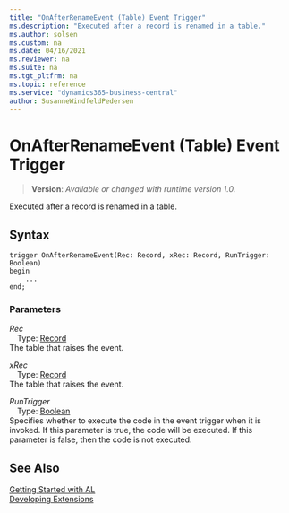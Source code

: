 ```yaml
---
title: "OnAfterRenameEvent (Table) Event Trigger"
ms.description: "Executed after a record is renamed in a table."
ms.author: solsen
ms.custom: na
ms.date: 04/16/2021
ms.reviewer: na
ms.suite: na
ms.tgt_pltfrm: na
ms.topic: reference
ms.service: "dynamics365-business-central"
author: SusanneWindfeldPedersen
---
```

[//]: # (START>DO_NOT_EDIT)
[//]: # (IMPORTANT:Do not edit any of the content between here and the END>DO_NOT_EDIT.)
[//]: # (Any modifications should be made in the .xml files in the ModernDev repo.)

# OnAfterRenameEvent (Table) Event Trigger
> **Version**: _Available or changed with runtime version 1.0._

Executed after a record is renamed in a table.


## Syntax
```
trigger OnAfterRenameEvent(Rec: Record, xRec: Record, RunTrigger: Boolean)
begin
    ...
end;
```

### Parameters

*Rec*  
&emsp;Type: [Record](../../methods-auto/record/record-data-type.md)  
The table that raises the event.  

*xRec*  
&emsp;Type: [Record](../../methods-auto/record/record-data-type.md)  
The table that raises the event.  

*RunTrigger*  
&emsp;Type: [Boolean](../../methods-auto/boolean/boolean-data-type.md)  
Specifies whether to execute the code in the event trigger when it is invoked. If this parameter is true, the code will be executed. If this parameter is false, then the code is not executed.  



[//]: # (IMPORTANT: END>DO_NOT_EDIT)
## See Also  
[Getting Started with AL](../../devenv-get-started.md)  
[Developing Extensions](../../devenv-dev-overview.md)  